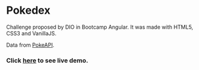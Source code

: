 # Pokedex

Challenge proposed by DIO in Bootcamp Angular. It was made with HTML5, CSS3 and VanillaJS.

Data from [PokeAPI](https://pokeapi.co/).

### Click [here](https://karenaciole.github.io/pokedex/) to see live demo.